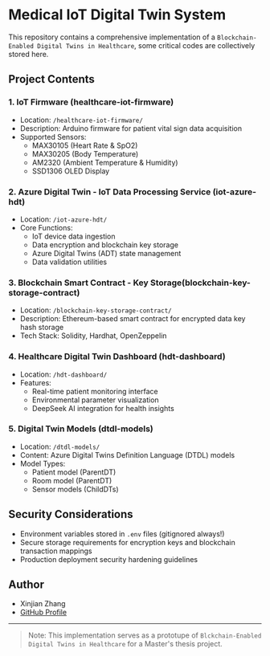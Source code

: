 


          
# Medical IoT Digital Twin System

This repository contains a comprehensive implementation of a `Blockchain-Enabled Digital Twins in Healthcare`, some critical codes are collectively stored here.

## Project Contents

### 1. IoT Firmware (healthcare-iot-firmware)
- Location: `/healthcare-iot-firmware/`
- Description: Arduino firmware for patient vital sign data acquisition
- Supported Sensors:
  - MAX30105 (Heart Rate & SpO2)
  - MAX30205 (Body Temperature)
  - AM2320 (Ambient Temperature & Humidity)
  - SSD1306 OLED Display

### 2. Azure Digital Twin - IoT Data Processing Service (iot-azure-hdt)
- Location: `/iot-azure-hdt/`
- Core Functions:
  - IoT device data ingestion
  - Data encryption and blockchain key storage
  - Azure Digital Twins (ADT) state management
  - Data validation utilities

### 3. Blockchain Smart Contract -  Key Storage(blockchain-key-storage-contract)
- Location: `/blockchain-key-storage-contract/`
- Description: Ethereum-based smart contract for encrypted data key hash storage
- Tech Stack: Solidity, Hardhat, OpenZeppelin

### 4. Healthcare Digital Twin Dashboard (hdt-dashboard)
- Location: `/hdt-dashboard/`
- Features:
  - Real-time patient monitoring interface
  - Environmental parameter visualization
  - DeepSeek AI integration for health insights

### 5. Digital Twin Models (dtdl-models)
- Location: `/dtdl-models/`
- Content: Azure Digital Twins Definition Language (DTDL) models
- Model Types:
  - Patient model (ParentDT)
  - Room model  (ParentDT)
  - Sensor models (ChildDTs)

## Security Considerations

- Environment variables stored in `.env` files (gitignored always!)
- Secure storage requirements for encryption keys and blockchain transaction mappings
- Production deployment security hardening guidelines

## Author
- Xinjian Zhang
- [GitHub Profile](https://github.com/Xinjian-Zhang)

---

> Note: This implementation serves as a prototupe of `Blckchain-Enabled Digital Twins in Healthcare` for a Master's thesis project.

        